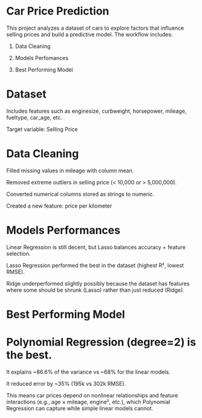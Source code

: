 # Car Price Prediction

This project analyzes a dataset of cars to explore factors that influence selling prices and build a predictive model. The workflow includes:

1. Data Cleaning

2. Models Perfomances
   
3.  Best Performing Model

# Dataset

Includes features such as enginesize, curbweight, horsepower, mileage, fueltype, car_age, etc.

Target variable: Selling Price

# Data Cleaning

Filled missing values in mileage with column mean.

Removed extreme outliers in selling price (< 10,000 or > 5,000,000).

Converted numerical columns stored as strings to numeric.

Created a new feature: price per kilometer

# Models Performances
Linear Regression is still decent, but Lasso balances accuracy + feature selection.

Lasso Regression performed the best in the dataset (highest R², lowest RMSE).

Ridge underperformed slightly possibly because the dataset has features where some should be shrunk (Lasso) rather than just reduced (Ridge).

# Best Performing Model

 # Polynomial Regression (degree=2) is the best.

It explains ~86.6% of the variance vs ~68% for the linear models.

It reduced error by ~35% (195k vs 302k RMSE).

This means car prices depend on nonlinear relationships and feature interactions (e.g., age × mileage, engine², etc.), which Polynomial Regression can capture while simple linear models cannot.
